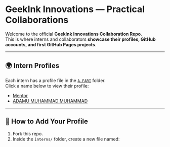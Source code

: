 # GeekInk Innovations — Practical Collaborations

Welcome to the official **GeekInk Innovations Collaboration Repo**.  
This is where interns and collaborators **showcase their profiles, GitHub accounts, and first GitHub Pages projects**.  

---

## 🌍 Intern Profiles

Each intern has a profile file in the [`A.FARI`](./interns/ALIYU2024CMPTR.md) folder.  
Click a name below to view their profile:  

- [Mentor](./interns/AdamsGeeky.md)  
- [ADAMU MUHAMMAD MUHAMMAD](./interns/AdamsGeeky.md)  

---

## 🚀 How to Add Your Profile

1. Fork this repo.  
2. Inside the `interns/` folder, create a new file named:  
